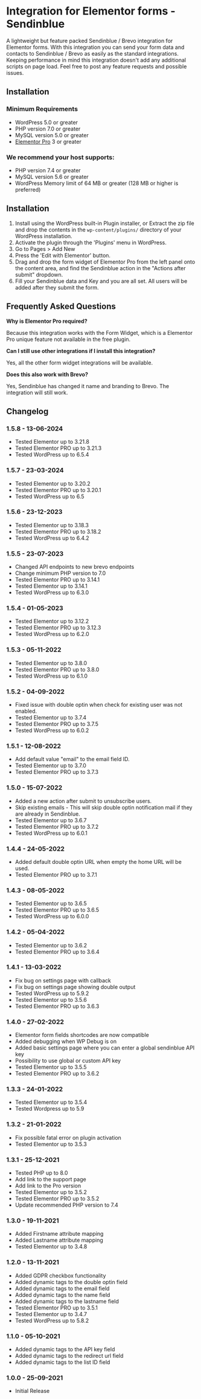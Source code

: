 # Integration for Elementor forms - Sendinblue

A lightweight but feature packed Sendinblue / Brevo integration for Elementor forms.
With this integration you can send your form data and contacts to Sendinblue / Brevo as easily as the standard integrations. 
Keeping performance in mind this integration doesn't add any additional scripts on page load. 
Feel free to post any feature requests and possible issues.

## Installation

### Minimum Requirements

* WordPress 5.0 or greater
* PHP version 7.0 or greater
* MySQL version 5.0 or greater
* [Elementor Pro](https://elementor.com) 3 or greater

### We recommend your host supports:

* PHP version 7.4 or greater
* MySQL version 5.6 or greater
* WordPress Memory limit of 64 MB or greater (128 MB or higher is preferred)


## Installation

1. Install using the WordPress built-in Plugin installer, or Extract the zip file and drop the contents in the `wp-content/plugins/` directory of your WordPress installation.
2. Activate the plugin through the 'Plugins' menu in WordPress.
3. Go to Pages > Add New
4. Press the 'Edit with Elementor' button.
5. Drag and drop the form widget of Elementor Pro from the left panel onto the content area, and find the Sendinblue action in the "Actions after submit" dropdown.
6. Fill your Sendinblue data and Key and you are all set. All users will be added after they submit the form.


## Frequently Asked Questions

**Why is Elementor Pro required?**

Because this integration works with the Form Widget, which is a Elementor Pro unique feature not available in the free plugin.

**Can I still use other integrations if I install this integration?**

Yes, all the other form widget integrations will be available.

**Does this also work with Brevo?**

Yes, Sendinblue has changed it name and branding to Brevo. The integration will still work.

## Changelog

### 1.5.8 - 13-06-2024
* Tested Elementor up to 3.21.8
* Tested Elementor PRO up to 3.21.3
* Tested WordPress up to 6.5.4

### 1.5.7 - 23-03-2024
* Tested Elementor up to 3.20.2
* Tested Elementor PRO up to 3.20.1
* Tested WordPress up to 6.5

### 1.5.6 - 23-12-2023
* Tested Elementor up to 3.18.3
* Tested Elementor PRO up to 3.18.2
* Tested WordPress up to 6.4.2

### 1.5.5 - 23-07-2023
* Changed API endpoints to new brevo endpoints
* Change minimum PHP version to 7.0
* Tested Elementor PRO up to 3.14.1
* Tested Elementor up to 3.14.1
* Tested WordPress up to 6.3.0

### 1.5.4 - 01-05-2023
* Tested Elementor up to 3.12.2
* Tested Elementor PRO up to 3.12.3
* Tested WordPress up to 6.2.0

### 1.5.3 - 05-11-2022
* Tested Elementor up to 3.8.0
* Tested Elementor PRO up to 3.8.0
* Tested WordPress up to 6.1.0

### 1.5.2 - 04-09-2022
* Fixed issue with double optin when check for existing user was not enabled.
* Tested Elementor up to 3.7.4
* Tested Elementor PRO up to 3.7.5
* Tested WordPress up to 6.0.2

### 1.5.1 - 12-08-2022
* Add default value "email" to the email field ID.
* Tested Elementor up to 3.7.0
* Tested Elementor PRO up to 3.7.3

### 1.5.0 - 15-07-2022
* Added a new action after submit to unsubscribe users.
* Skip existing emails - This will skip double optin notification mail if they are already in Sendinblue.
* Tested Elementor up to 3.6.7
* Tested Elementor PRO up to 3.7.2
* Tested WordPress up to 6.0.1

### 1.4.4 - 24-05-2022
* Added default double optin URL when empty the home URL will be used.
* Tested Elementor PRO up to 3.7.1

### 1.4.3 - 08-05-2022
* Tested Elementor up to 3.6.5
* Tested Elementor PRO up to 3.6.5
* Tested WordPress up to 6.0.0

### 1.4.2 - 05-04-2022
* Tested Elementor up to 3.6.2
* Tested Elementor PRO up to 3.6.4

### 1.4.1 - 13-03-2022
* Fix bug on settings page with callback
* Fix bug on settings page showing double output
* Tested WordPress up to 5.9.2
* Tested Elementor up to 3.5.6
* Tested Elementor PRO up to 3.6.3

### 1.4.0 - 27-02-2022
* Elementor form fields shortcodes are now compatible
* Added debugging when WP Debug is on
* Added basic settings page where you can enter a global sendinblue API key
* Possibility to use global or custom API key
* Tested Elementor up to 3.5.5
* Tested Elementor PRO up to 3.6.2

### 1.3.3 - 24-01-2022
* Tested Elementor up to 3.5.4
* Tested Wordpress up to 5.9

### 1.3.2 - 21-01-2022
* Fix possible fatal error on plugin activation
* Tested Elementor up to 3.5.3

### 1.3.1 - 25-12-2021
* Tested PHP up to 8.0
* Add link to the support page
* Add link to the Pro version
* Tested Elementor up to 3.5.2
* Tested Elementor PRO up to 3.5.2
* Update recommended PHP version to 7.4

### 1.3.0 - 19-11-2021
* Added Firstname attribute mapping
* Added Lastname attribute mapping
* Tested Elementor up to 3.4.8

### 1.2.0 - 13-11-2021
* Added GDPR checkbox functionality
* Added dynamic tags to the double optin field
* Added dynamic tags to the email field
* Added dynamic tags to the name field
* Added dynamic tags to the lastname field
* Tested Elementor PRO up to 3.5.1
* Tested Elementor up to 3.4.7
* Tested WordPress up to 5.8.2

### 1.1.0 - 05-10-2021
* Added dynamic tags to the API key field
* Added dynamic tags to the redirect url field
* Added dynamic tags to the list ID field

### 1.0.0 - 25-09-2021
* Initial Release